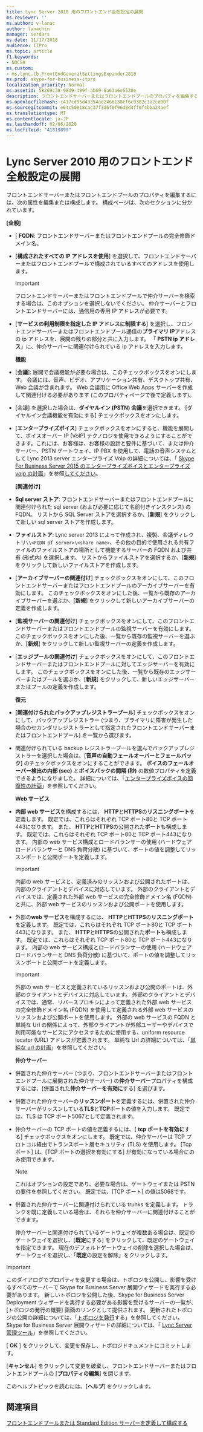 ```yaml
---
title: Lync Server 2010 用のフロントエンド全般設定の展開
ms.reviewer: ''
ms.author: v-lanac
author: lanachin
manager: serdars
ms.date: 11/17/2018
audience: ITPro
ms.topic: article
f1.keywords:
- NOCSH
ms.custom:
- ms.lync.tb.FrontEndGeneralSettingsExpander2010
ms.prod: skype-for-business-itpro
localization_priority: Normal
ms.assetid: 58269c38-98d9-499f-ab69-6a63a6e5530e
description: フロントエンドサーバーまたはフロントエンドプールのプロパティを編集するには、次の属性を編集または構成します。 構成ページは、次のセクションに分かれています。
ms.openlocfilehash: c417cd95d43354ad2466138ef6c9382c1a2cd00f
ms.sourcegitcommit: e64c50818cac37f3d6f0f96d0d4ff0f4bba24aef
ms.translationtype: MT
ms.contentlocale: ja-JP
ms.lasthandoff: 02/06/2020
ms.locfileid: "41819899"
---
```

# <a name="front-end-general-settings-expander-for-lync-server-2010"></a>Lync Server 2010 用のフロントエンド全般設定の展開

フロントエンドサーバーまたはフロントエンドプールのプロパティを編集するには、次の属性を編集または構成します。 構成ページは、次のセクションに分かれています。

 **[全般]**

- [ **FQDN**: フロントエンドサーバーまたはフロントエンドプールの完全修飾ドメイン名。

- [**構成されたすべての IP アドレスを使用**] を選択して、フロントエンドサーバーまたはフロントエンドプールで構成されているすべてのアドレスを使用します。

    > [!IMPORTANT]
    > フロントエンドサーバーまたはフロントエンドプールで仲介サーバーを検索する場合は、このオプションを選択しないでください。 仲介サーバーとフロントエンドサーバーには、通信用の専用 IP アドレスが必要です。

- [**サービスの利用制限を指定した IP アドレスに制限する**] を選択し、フロントエンドサーバーまたはフロントエンドプール通信の**プライマリ IP**アドレスの ip アドレスを、展開の残りの部分と共に入力します。 「 **PSTN ip アドレス**」に、仲介サーバーに関連付けられている ip アドレスを入力します。

    **機能**

- [**会議**]: 展開で会議機能が必要な場合は、このチェックボックスをオンにします。 会議には、音声、ビデオ、アプリケーション共有、デスクトップ共有、Web 会議が含まれます。 Web 会議用に Office Web Apps サーバーを作成して関連付ける必要があります (このプロパティページで後で定義します)。

- [会議] を選択した場合は、**ダイヤルイン (PSTN) 会議**を選択できます。 [ダイヤルイン会議機能を有効にする] チェックボックスをオンにします。

- [**エンタープライズボイス**] チェックボックスをオンにすると、機能を展開して、ボイスオーバー IP (VoIP) テクノロジを使用できるようにすることができます。これには、お客様は、お客様の設計と要件に基づいて、または仲介サーバー、PSTN ゲートウェイ、IP PBX を使用して、電話の音声システムとして Lync 2013 server エンタープライズ Voip の詳細については、「 [Skype For Business Server 2015 のエンタープライズボイスとエンタープライズ voip の計画](../../plan-your-deployment/enterprise-voice-solution/enterprise-voice.md)」を参照[してください](https://technet.microsoft.com/library/c9da8099-6f4f-4346-ac67-f041bb96072c.aspx)。

    **[関連付け]**

- **Sql server ストア**: フロントエンドサーバーまたはフロントエンドプールに関連付けられた sql server (および必要に応じて名前付きインスタンス) の FQDN。 リストから SQL Server ストアを選択するか、[**新規**] をクリックして新しい sql server ストアを作成します。

- **ファイルストア**: Lync server 2013 によって作成され、複製、会議ディレクトリ`\\<FQDN of server>\<share name>`、その他の目的で使用される共有ファイルのファイルストアの場所として機能するサーバーの FQDN および共有 (形式内) を選択します。 リストからファイルストアを選択するか、[**新規**] をクリックして新しいファイルストアを作成します。

- [**アーカイブサーバーの関連付け**] チェックボックスをオンにして、このフロントエンドサーバーまたはフロントエンドプールのアーカイブサーバーを有効にします。 このチェックボックスをオンにした後、一覧から既存のアーカイブサーバーを選ぶか、[**新規**] をクリックして新しいアーカイブサーバーの定義を作成します。

- [**監視サーバーの関連付け**] チェックボックスをオンにして、このフロントエンドサーバーまたはフロントエンドプールの監視サーバーを有効にします。 このチェックボックスをオンにした後、一覧から既存の監視サーバーを選ぶか、[**新規**] をクリックして新しい監視サーバーの定義を作成します。

- [**エッジプールの関連付け**] チェックボックスをオンにして、このフロントエンドサーバーまたはフロントエンドプールに対してエッジサーバーを有効にします。 このチェックボックスをオンにした後、一覧から既存のエッジサーバーまたはプールを選ぶか、[**新規**] をクリックして、新しいエッジサーバーまたはプールの定義を作成します。

  **復元**

- [**関連付けられたバックアップレジストラープール**] チェックボックスをオンにして、バックアップレジストラー (つまり、プライマリに障害が発生した場合のセカンダリレジストラーとして指定されたフロントエンドサーバーまたはフロントエンドプール) を一覧から選びます。

- 関連付けられている backup レジストラープールを選んでバックアップレジストラーを選択した場合は、[**音声の自動フェールオーバーとフェールバック**] のチェックボックスをオンにすることができます。 **ボイスのフェールオーバー検出の内部 (sec)** と**ボイスバックの間隔 (秒)** の数値プロパティを定義できるようになりました。 詳細については、「[エンタープライズボイスの回復性の計画](https://technet.microsoft.com/library/ca116700-1055-4ca5-9b87-4c7f380c3655.aspx)」を参照してください。

  **Web サービス**

- **内部 web サービス**を構成するには、 **HTTP**と**HTTPS**の**リスニングポート**を定義します。 既定では、これらはそれぞれ TCP ポート80と TCP ポート443になります。 また、 **HTTP**と**HTTPS**の公開された**ポート**も構成します。 既定では、これらはそれぞれ TCP ポート80と TCP ポート443になります。 内部の web サービス構成とロードバランサーの使用 (ハードウェアロードバランサーと DNS 負荷分散) に基づいて、ポートの値を調整してリッスンポートと公開ポートを定義します。

    > [!IMPORTANT]
    > 内部の web サービスと、定義済みのリッスンおよび公開されたポートは、内部のクライアントとデバイスに対応しています。 外部のクライアントとデバイスでは、定義された外部 web サービスの完全修飾ドメイン名 (FQDN) と共に、外部 web サービスのリッスンおよび公開ポートを使用します。

- 外部の**web サービス**を構成するには、 **HTTP**と**HTTPS**の**リスニングポート**を定義します。 既定では、これらはそれぞれ TCP ポート80と TCP ポート443になります。 また、 **HTTP**と**HTTPS**の公開された**ポート**も構成します。 既定では、これらはそれぞれ TCP ポート80と TCP ポート443になります。 内部の web サービス構成とロードバランサーの使用 (ハードウェアロードバランサーと DNS 負荷分散) に基づいて、ポートの値を調整してリッスンポートと公開ポートを定義します。

    > [!IMPORTANT]
    > 外部の web サービスと定義されているリッスンおよび公開のポートは、外部のクライアントとデバイスに対応しています。 外部のクライアントとデバイスでは、通常、リバースプロキシによって定義された外部 web サービスの完全修飾ドメイン名 (FQDN) を使用して定義される外部 web サービスのリッスンおよび公開ポートを使用します。 外部の web サービスの FQDN と単純な Url の関係によって、外部クライアントが外部ユーザーやデバイスで利用可能なサービスにアクセスするために使用する、uniform resource locator (URL) アドレスが定義されます。 単純な Url の詳細については、「[単純な url の計画](https://technet.microsoft.com/library/20e4f4b6-b7ff-4297-b00d-d1211ee800ac.aspx)」を参照してください。

  **仲介サーバー**

- 併置された仲介サーバー (つまり、フロントエンドサーバーまたはフロントエンドプールに展開された仲介サーバー) の**仲介サーバー**プロパティを構成するには、[併置された**仲介サーバーを有効に**する] を選びます。

- 併置された仲介サーバーの**リッスンポート**を定義するには、併置された仲介サーバーがリッスンしている**TLS**と**TCP**ポートの値を入力します。 既定では、TLS は TCP ポート5067として定義されます。

- 仲介サーバーの TCP ポートの値を定義するには、[ **tcp ポートを有効に**する] チェックボックスをオンにします。 既定では、仲介サーバーは TCP プロトコル経由でトランスポート層セキュリティ (TLS) を使用します。 [Tcp ポート] は、[TCP ポートの選択を有効にする] が有効になっている場合にのみ使用できます。

    > [!NOTE]
    > これはオプションの設定であり、必要な場合は、ゲートウェイまたは PSTN の要件を参照してください。 既定では、[TCP ポート] の値は5068です。

- 併置された仲介サーバーに関連付けられている trunks を定義します。 トランクを既に定義している場合は、それらを仲介サーバーに関連付けることができます。

    仲介サーバーと関連付けられているゲートウェイが複数ある場合は、既定のゲートウェイを選択し、[**既定**にする] をクリックして、既定のゲートウェイを指定できます。 現在のデフォルトゲートウェイの削除を選択した場合は、ゲートウェイを選択し、「**既定**の設定を解除」をクリックします。

> [!IMPORTANT]
> このダイアログでプロパティを変更する場合は、トポロジを公開し、影響を受けるすべてのサーバーで Skype for Business Server 展開ウィザードを実行する必要があります。 新しいトポロジを公開した後、Skype for Business Server Deployment ウィザードを実行する必要がある影響を受けるサーバーの一覧が、[トポロジの発行の概要] 画面のリンクとして提供されます。 更新されたトポロジの公開の詳細については、「[トポロジを発行](https://technet.microsoft.com/library/3b5a744b-b3a8-4538-a55e-e2e4f72dff47.aspx)する」を参照してください。 Skype for Business Server 展開ウィザードの詳細については、「 [Lync Server 管理ツール](https://technet.microsoft.com/library/9b006f93-4f3d-461d-89b8-e80a34fdb3c5.aspx)」を参照してください。

[ **OK** ] をクリックして、変更を保存し、トポロジドキュメントにコミットします。

[**キャンセル**] をクリックして変更を破棄し、フロントエンドサーバーまたはフロントエンドプールの [**プロパティの編集**] を閉じます。

このヘルプトピックを読むには、[**ヘルプ**] をクリックします。

## <a name="see-also"></a>関連項目

[フロントエンドプールまたは Standard Edition サーバーを定義して構成する](https://technet.microsoft.com/library/713fc263-23dd-414a-b001-82932e4fe966.aspx)
